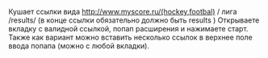 ﻿Кушает ссылки вида http://www.myscore.ru/(hockey,footbal) / лига /results/ (в конце ссылки обязательно должно быть results )
Открываете вкладку с валидной ссылкой, попап расширения и нажимаете старт.
Также как вариант можно вставить несколько ссылок в верхнее поле ввода попапа (можно с любой вкладки).
